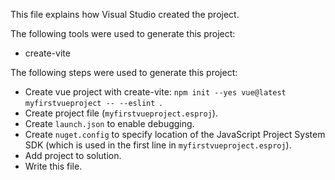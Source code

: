 This file explains how Visual Studio created the project.

The following tools were used to generate this project:
- create-vite

The following steps were used to generate this project:
- Create vue project with create-vite: `npm init --yes vue@latest myfirstvueproject -- --eslint `.
- Create project file (`myfirstvueproject.esproj`).
- Create `launch.json` to enable debugging.
- Create `nuget.config` to specify location of the JavaScript Project System SDK (which is used in the first line in `myfirstvueproject.esproj`).
- Add project to solution.
- Write this file.

